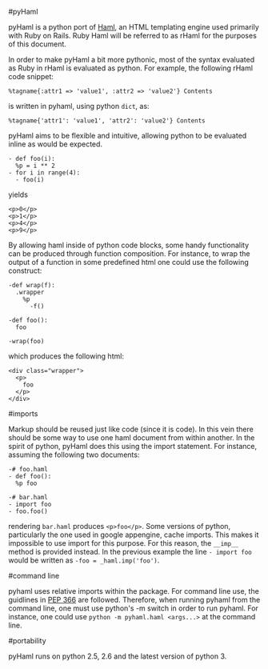 #pyHaml

pyHaml is a python port of [Haml](http://haml.hamptoncatlin.com), an HTML templating engine used primarily with Ruby on Rails.  Ruby Haml will be referred to as rHaml for the purposes of this document.

In order to make pyHaml a bit more pythonic, most of the syntax evaluated as Ruby in rHaml is evaluated as python.  For example, the following rHaml code snippet:

    %tagname{:attr1 => 'value1', :attr2 => 'value2'} Contents

is written in pyhaml, using python `dict`, as:

    %tagname{'attr1': 'value1', 'attr2': 'value2'} Contents

pyHaml aims to be flexible and intuitive, allowing python to be evaluated inline as would be expected.

    - def foo(i):
      %p = i ** 2
    - for i in range(4):
      - foo(i)

yields

    <p>0</p>
    <p>1</p>
    <p>4</p>
    <p>9</p>

By allowing haml inside of python code blocks, some handy functionality can be produced through function composition.  For instance, to wrap the output of a function in some predefined html one could use the following construct:

    -def wrap(f):
      .wrapper
        %p
          -f()
    
    -def foo():
      foo
    
    -wrap(foo)

which produces the following html:

    <div class="wrapper">
      <p>
        foo
      </p>
    </div>

#imports

Markup should be reused just like code (since it is code).  In this vein there should be some way to use one haml document from within another.  In the spirit of python, pyHaml does this using the import statement.  For instance, assuming the following two documents:

    -# foo.haml
    - def foo():
      %p foo

    -# bar.haml
    - import foo
    - foo.foo()

rendering `bar.haml` produces `<p>foo</p>`.  Some versions of python, particularly the one used in google appengine, cache imports.  This makes it impossible to use import for this purpose.  For this reason, the `__imp__` method is provided instead.  In the previous example the line `- import foo` would be written as `-foo = _haml.imp('foo')`.

#command line

pyhaml uses relative imports within the package.  For command line use, the guidlines in [PEP 366](http://www.python.org/dev/peps/pep-0366/) are followed.  Therefore, when running pyhaml from the command line, one must use python's -m switch in order to run pyhaml.  For instance, one could use `python -m pyhaml.haml <args...>` at the command line.

#portability

pyHaml runs on python 2.5, 2.6 and the latest version of python 3.

